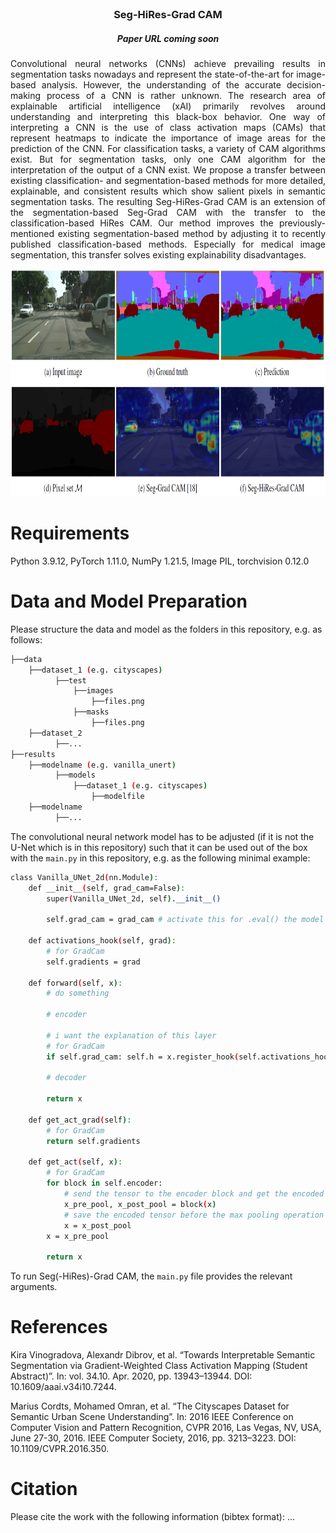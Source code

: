<br />
<div align="center">

  <h3 align="center">Seg-HiRes-Grad CAM</h3>

  <h5 align="center">Paper URL coming soon</h5>

  <p align="justify">
    Convolutional neural networks (CNNs) achieve prevailing results in segmentation tasks nowadays and represent the state-of-the-art for image-based analysis. However, the understanding of the accurate decision-making process of a CNN is rather unknown. The research area of explainable artificial intelligence (xAI) primarily revolves around understanding and interpreting this black-box behavior. One way of interpreting a CNN is the use of class activation maps (CAMs) that represent heatmaps to indicate the importance of image areas for the prediction of the CNN. For classification tasks, a variety of CAM algorithms exist. But for segmentation tasks, only one CAM algorithm for the interpretation of the output of a CNN exist. We propose a transfer between existing classification- and segmentation-based methods for more detailed, explainable, and consistent results which show salient pixels in semantic segmentation tasks. The resulting Seg-HiRes-Grad CAM is an extension of the segmentation-based Seg-Grad CAM with the transfer to the classification-based HiRes CAM. Our method improves the previously-mentioned existing segmentation-based method by adjusting it to recently published classification-based methods. Especially for medical image segmentation, this transfer solves existing explainability disadvantages.  
  </p>
  
  <a href="https://github.com">
    <img src="readme_images/demo_pic.PNG" alt="Demo" width="872" height="364">
  </a>
</div>


# Requirements
Python 3.9.12, PyTorch 1.11.0, NumPy 1.21.5, Image PIL, torchvision 0.12.0


# Data and Model Preparation
Please structure the data and model as the folders in this repository, e.g. as follows:
```bash
├──data 
    ├──dataset_1 (e.g. cityscapes)
          ├──test
              ├──images
                  ├──files.png
              ├──masks
                  ├──files.png
    ├──dataset_2
          ├──...
├──results 
    ├──modelname (e.g. vanilla_unert)
          ├──models
              ├──dataset_1 (e.g. cityscapes)
                  ├──modelfile
    ├──modelname
          ├──...
``` 

The convolutional neural network model has to be adjusted (if it is not the U-Net which is in this repository) such that it can be used out of the box with the ```main.py``` in this repository, e.g. as the following minimal example:
```bash
class Vanilla_UNet_2d(nn.Module):
    def __init__(self, grad_cam=False):
        super(Vanilla_UNet_2d, self).__init__()
        
        self.grad_cam = grad_cam # activate this for .eval() the model 
        
    def activations_hook(self, grad): 
        # for GradCam
        self.gradients = grad
    
    def forward(self, x):
        # do something
        
        # encoder
        
        # i want the explanation of this layer
        # for GradCam
        if self.grad_cam: self.h = x.register_hook(self.activations_hook)
        
        # decoder
    
        return x
    
    def get_act_grad(self):
        # for GradCam
        return self.gradients
    
    def get_act(self, x):
        # for GradCam
        for block in self.encoder:
            # send the tensor to the encoder block and get the encoded tensor before and after the max pooling operation
            x_pre_pool, x_post_pool = block(x)
            # save the encoded tensor before the max pooling operation for the skip connection part later
            x = x_post_pool
        x = x_pre_pool

        return x 
``` 

To run Seg(-HiRes)-Grad CAM, the ```main.py``` file provides the relevant arguments. 

# References
Kira Vinogradova, Alexandr Dibrov, et al. “Towards Interpretable Semantic Segmentation via Gradient-Weighted Class Activation Mapping (Student Abstract)”. In: vol. 34.10. Apr. 2020, pp. 13943–13944. DOI: 10.1609/aaai.v34i10.7244.

Marius Cordts, Mohamed Omran, et al. “The Cityscapes Dataset for Semantic Urban Scene Understanding”. In: 2016 IEEE Conference on Computer Vision and Pattern Recognition, CVPR 2016, Las Vegas, NV, USA, June 27-30, 2016. IEEE Computer Society, 2016, pp. 3213–3223. DOI: 10.1109/CVPR.2016.350.

# Citation
Please cite the work with the following information (bibtex format):
...

